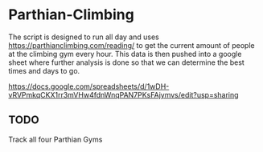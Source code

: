 # Parthian-Climbing

The script is designed to run all day and uses https://parthianclimbing.com/reading/ to get the current amount of people at the climbing gym every hour. This data is then pushed into a google sheet where further analysis is done so that we can determine the best times and days to go.

https://docs.google.com/spreadsheets/d/1wDH-vRVPmkqCKX1rr3mVHw4fdnWnqPAN7PKsFAjymvs/edit?usp=sharing


## TODO
Track all four Parthian Gyms

